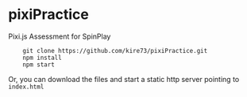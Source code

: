 # pixiPractice
Pixi.js Assessment for SpinPlay


```
    git clone https://github.com/kire73/pixiPractice.git
    npm install
    npm start
```

Or, you can download the files and start a static http server pointing to ```index.html```
